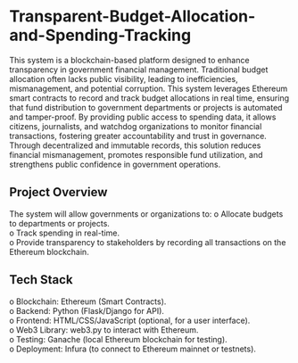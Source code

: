 # Transparent-Budget-Allocation-and-Spending-Tracking
This system is a blockchain-based platform designed to enhance transparency in government financial management. Traditional budget allocation often lacks public visibility, leading to inefficiencies, mismanagement, and potential corruption. This system leverages Ethereum smart contracts to record and track budget allocations in real time, ensuring that fund distribution to government departments or projects is automated and tamper-proof. By providing public access to spending data, it allows citizens, journalists, and watchdog organizations to monitor financial transactions, fostering greater accountability and trust in governance. Through decentralized and immutable records, this solution reduces financial mismanagement, promotes responsible fund utilization, and strengthens public confidence in government operations.

## Project Overview
The system will allow governments or organizations to:
o Allocate budgets to departments or projects.\
o Track spending in real-time.\
o Provide transparency to stakeholders by recording all transactions on the Ethereum blockchain.

## Tech Stack
o Blockchain: Ethereum (Smart Contracts).\
o Backend: Python (Flask/Django for API).\
o Frontend: HTML/CSS/JavaScript (optional, for a user interface).\
o Web3 Library: web3.py to interact with Ethereum.\
o Testing: Ganache (local Ethereum blockchain for testing).\
o Deployment: Infura (to connect to Ethereum mainnet or testnets).
